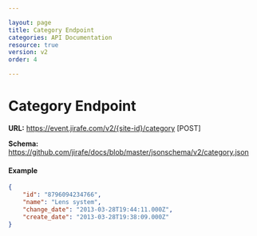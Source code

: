 ```yaml
---

layout: page
title: Category Endpoint
categories: API Documentation
resource: true
version: v2
order: 4

---
```


# Category Endpoint
**URL:** https://event.jirafe.com/v2/{site-id}/category [POST]

**Schema:** https://github.com/jirafe/docs/blob/master/jsonschema/v2/category.json

#### Example
```json
{
    "id": "8796094234766",
    "name": "Lens system",
    "change_date": "2013-03-28T19:44:11.000Z",
    "create_date": "2013-03-28T19:38:09.000Z"
}
```
